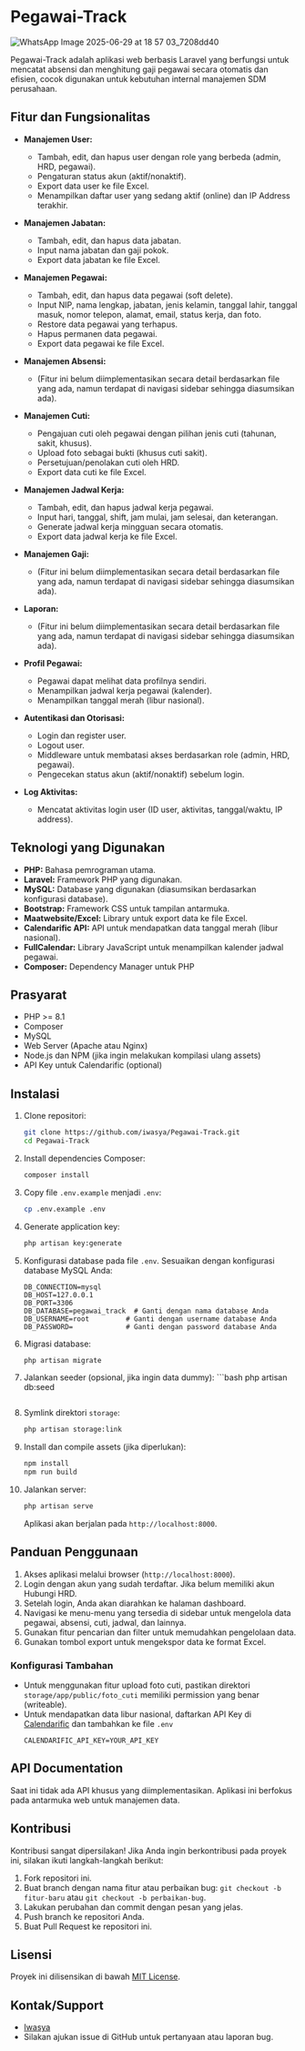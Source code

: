 # Pegawai-Track
![WhatsApp Image 2025-06-29 at 18 57 03_7208dd40](https://github.com/user-attachments/assets/ffe16dcd-357d-4708-a585-05a820a0a3c5)

Pegawai-Track adalah aplikasi web berbasis Laravel yang berfungsi untuk mencatat absensi dan menghitung gaji pegawai secara otomatis dan efisien, cocok digunakan untuk kebutuhan internal manajemen SDM perusahaan.

## Fitur dan Fungsionalitas

*   **Manajemen User:**
    *   Tambah, edit, dan hapus user dengan role yang berbeda (admin, HRD, pegawai).
    *   Pengaturan status akun (aktif/nonaktif).
    *   Export data user ke file Excel.
    *   Menampilkan daftar user yang sedang aktif (online) dan IP Address terakhir.

*   **Manajemen Jabatan:**
    *   Tambah, edit, dan hapus data jabatan.
    *   Input nama jabatan dan gaji pokok.
    *   Export data jabatan ke file Excel.

*   **Manajemen Pegawai:**
    *   Tambah, edit, dan hapus data pegawai (soft delete).
    *   Input NIP, nama lengkap, jabatan, jenis kelamin, tanggal lahir, tanggal masuk, nomor telepon, alamat, email, status kerja, dan foto.
    *   Restore data pegawai yang terhapus.
    *   Hapus permanen data pegawai.
    *   Export data pegawai ke file Excel.

*   **Manajemen Absensi:**
    *   (Fitur ini belum diimplementasikan secara detail berdasarkan file yang ada, namun terdapat di navigasi sidebar sehingga diasumsikan ada).

*   **Manajemen Cuti:**
    *   Pengajuan cuti oleh pegawai dengan pilihan jenis cuti (tahunan, sakit, khusus).
    *   Upload foto sebagai bukti (khusus cuti sakit).
    *   Persetujuan/penolakan cuti oleh HRD.
    *   Export data cuti ke file Excel.

*   **Manajemen Jadwal Kerja:**
    *   Tambah, edit, dan hapus jadwal kerja pegawai.
    *   Input hari, tanggal, shift, jam mulai, jam selesai, dan keterangan.
    *   Generate jadwal kerja mingguan secara otomatis.
    *   Export data jadwal kerja ke file Excel.

*   **Manajemen Gaji:**
    *   (Fitur ini belum diimplementasikan secara detail berdasarkan file yang ada, namun terdapat di navigasi sidebar sehingga diasumsikan ada).

*   **Laporan:**
    *   (Fitur ini belum diimplementasikan secara detail berdasarkan file yang ada, namun terdapat di navigasi sidebar sehingga diasumsikan ada).

*   **Profil Pegawai:**
    *   Pegawai dapat melihat data profilnya sendiri.
    *   Menampilkan jadwal kerja pegawai (kalender).
    *   Menampilkan tanggal merah (libur nasional).

*   **Autentikasi dan Otorisasi:**
    *   Login dan register user.
    *   Logout user.
    *   Middleware untuk membatasi akses berdasarkan role (admin, HRD, pegawai).
    *   Pengecekan status akun (aktif/nonaktif) sebelum login.

*   **Log Aktivitas:**
    *   Mencatat aktivitas login user (ID user, aktivitas, tanggal/waktu, IP address).

## Teknologi yang Digunakan

*   **PHP:** Bahasa pemrograman utama.
*   **Laravel:** Framework PHP yang digunakan.
*   **MySQL:** Database yang digunakan (diasumsikan berdasarkan konfigurasi database).
*   **Bootstrap:** Framework CSS untuk tampilan antarmuka.
*   **Maatwebsite/Excel:** Library untuk export data ke file Excel.
*   **Calendarific API:** API untuk mendapatkan data tanggal merah (libur nasional).
*   **FullCalendar:** Library JavaScript untuk menampilkan kalender jadwal pegawai.
*   **Composer:** Dependency Manager untuk PHP

## Prasyarat

*   PHP >= 8.1
*   Composer
*   MySQL
*   Web Server (Apache atau Nginx)
*   Node.js dan NPM (jika ingin melakukan kompilasi ulang assets)
*   API Key untuk Calendarific (optional)

## Instalasi

1.  Clone repositori:

    ```bash
    git clone https://github.com/iwasya/Pegawai-Track.git
    cd Pegawai-Track
    ```

2.  Install dependencies Composer:

    ```bash
    composer install
    ```

3.  Copy file `.env.example` menjadi `.env`:

    ```bash
    cp .env.example .env
    ```

4.  Generate application key:

    ```bash
    php artisan key:generate
    ```

5.  Konfigurasi database pada file `.env`.  Sesuaikan dengan konfigurasi database MySQL Anda:

    ```
    DB_CONNECTION=mysql
    DB_HOST=127.0.0.1
    DB_PORT=3306
    DB_DATABASE=pegawai_track  # Ganti dengan nama database Anda
    DB_USERNAME=root         # Ganti dengan username database Anda
    DB_PASSWORD=             # Ganti dengan password database Anda
    ```

6.  Migrasi database:

    ```bash
    php artisan migrate
    ```

7.  Jalankan seeder (opsional, jika ingin data dummy):
        ```bash
    php artisan db:seed
    ```

8.  Symlink direktori `storage`:

    ```bash
    php artisan storage:link
    ```

9.  Install dan compile assets (jika diperlukan):

    ```bash
    npm install
    npm run build
    ```

10. Jalankan server:

    ```bash
    php artisan serve
    ```

    Aplikasi akan berjalan pada `http://localhost:8000`.

## Panduan Penggunaan

1.  Akses aplikasi melalui browser (`http://localhost:8000`).
2.  Login dengan akun yang sudah terdaftar. Jika belum memiliki akun Hubungi HRD.
3.  Setelah login, Anda akan diarahkan ke halaman dashboard.
4.  Navigasi ke menu-menu yang tersedia di sidebar untuk mengelola data pegawai, absensi, cuti, jadwal, dan lainnya.
5.  Gunakan fitur pencarian dan filter untuk memudahkan pengelolaan data.
6.  Gunakan tombol export untuk mengekspor data ke format Excel.

### Konfigurasi Tambahan
* Untuk menggunakan fitur upload foto cuti, pastikan direktori `storage/app/public/foto_cuti` memiliki permission yang benar (writeable).
* Untuk mendapatkan data libur nasional, daftarkan API Key di [Calendarific](https://calendarific.com/) dan tambahkan ke file `.env`
    ```
    CALENDARIFIC_API_KEY=YOUR_API_KEY
    ```

## API Documentation

Saat ini tidak ada API khusus yang diimplementasikan.  Aplikasi ini berfokus pada antarmuka web untuk manajemen data.

## Kontribusi

Kontribusi sangat dipersilakan! Jika Anda ingin berkontribusi pada proyek ini, silakan ikuti langkah-langkah berikut:

1.  Fork repositori ini.
2.  Buat branch dengan nama fitur atau perbaikan bug: `git checkout -b fitur-baru` atau `git checkout -b perbaikan-bug`.
3.  Lakukan perubahan dan commit dengan pesan yang jelas.
4.  Push branch ke repositori Anda.
5.  Buat Pull Request ke repositori ini.

## Lisensi

Proyek ini dilisensikan di bawah [MIT License](https://opensource.org/licenses/MIT).


## Kontak/Support

*   [Iwasya](https://github.com/iwasya)
*   Silakan ajukan issue di GitHub untuk pertanyaan atau laporan bug.
